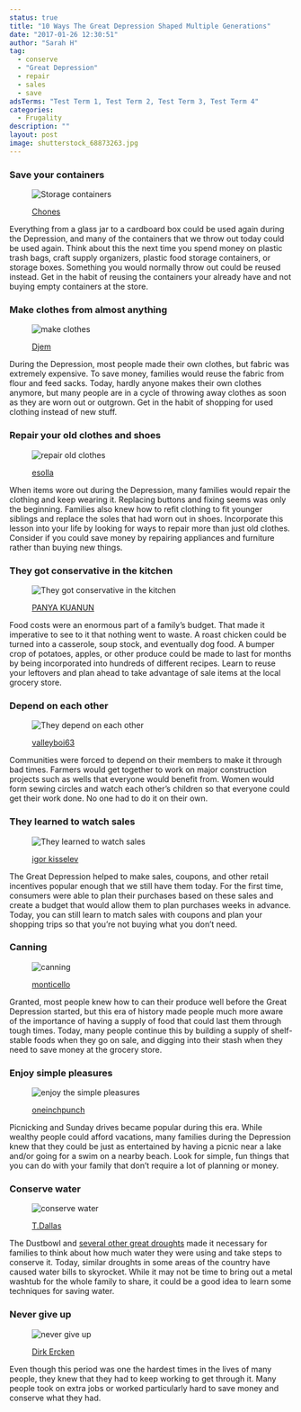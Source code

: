 ```yaml
---
status: true
title: "10 Ways The Great Depression Shaped Multiple Generations"
date: "2017-01-26 12:30:51"
author: "Sarah H"
tag:
  - conserve
  - "Great Depression"
  - repair
  - sales
  - save
adsTerms: "Test Term 1, Test Term 2, Test Term 3, Test Term 4"
categories:
  - Frugality
description: ""
layout: post
image: shutterstock_68873263.jpg
---
```


### Save your containers

<figure aria-describedby="caption-attachment-4380" class="wp-caption alignnone" id="attachment_4380" style="width: 700px">

![Storage containers](/posts/shutterstock_381925495.jpg)<figcaption class="wp-caption-text" id="caption-attachment-4380">[Chones](https://www.shutterstock.com/image-photo/set-empty-jars-caps-isolated-on-381925495?src=UKjXGN8V6pkMkzNBoieGEQ-1-9)</figcaption></figure>

Everything from a glass jar to a cardboard box could be used again during the Depression, and many of the containers that we throw out today could be used again. Think about this the next time you spend money on plastic trash bags, craft supply organizers, plastic food storage containers, or storage boxes. Something you would normally throw out could be reused instead. Get in the habit of reusing the containers your already have and not buying empty containers at the store.

### Make clothes from almost anything

<figure aria-describedby="caption-attachment-4381" class="wp-caption alignnone" id="attachment_4381" style="width: 700px">

![make clothes](/posts/shutterstock_76482910.jpg)<figcaption class="wp-caption-text" id="caption-attachment-4381">[Djem](https://www.shutterstock.com/image-photo/hand-sewing-on-machine-76482910)</figcaption></figure>

During the Depression, most people made their own clothes, but fabric was extremely expensive. To save money, families would reuse the fabric from flour and feed sacks. Today, hardly anyone makes their own clothes anymore, but many people are in a cycle of throwing away clothes as soon as they are worn out or outgrown. Get in the habit of shopping for used clothing instead of new stuff.

### Repair your old clothes and shoes

<figure aria-describedby="caption-attachment-4382" class="wp-caption alignnone" id="attachment_4382" style="width: 700px">

![repair old clothes](/posts/shutterstock_245137288.jpg)<figcaption class="wp-caption-text" id="caption-attachment-4382">[esolla](https://www.shutterstock.com/image-photo/closeup-woman-hands-sewing-button-245137288)</figcaption></figure>

When items wore out during the Depression, many families would repair the clothing and keep wearing it. Replacing buttons and fixing seems was only the beginning. Families also knew how to refit clothing to fit younger siblings and replace the soles that had worn out in shoes. Incorporate this lesson into your life by looking for ways to repair more than just old clothes. Consider if you could save money by repairing appliances and furniture rather than buying new things.

### They got conservative in the kitchen

<figure aria-describedby="caption-attachment-4383" class="wp-caption alignnone" id="attachment_4383" style="width: 700px">

![They got conservative in the kitchen](/posts/shutterstock_282845180.jpg)<figcaption class="wp-caption-text" id="caption-attachment-4383">[PANYA KUANUN](https://www.shutterstock.com/image-photo/leftovers-shrimp-after-lunch-restaurant-282845180)</figcaption></figure>

Food costs were an enormous part of a family’s budget. That made it imperative to see to it that nothing went to waste. A roast chicken could be turned into a casserole, soup stock, and eventually dog food. A bumper crop of potatoes, apples, or other produce could be made to last for months by being incorporated into hundreds of different recipes. Learn to reuse your leftovers and plan ahead to take advantage of sale items at the local grocery store.

### Depend on each other

<figure aria-describedby="caption-attachment-4384" class="wp-caption alignnone" id="attachment_4384" style="width: 700px">

![They depend on each other](/posts/shutterstock_471605174.jpg)<figcaption class="wp-caption-text" id="caption-attachment-4384">[valleyboi63](https://www.shutterstock.com/image-photo/canada-geese-parents-birds-bring-their-471605174)</figcaption></figure>

Communities were forced to depend on their members to make it through bad times. Farmers would get together to work on major construction projects such as wells that everyone would benefit from. Women would form sewing circles and watch each other’s children so that everyone could get their work done. No one had to do it on their own.

### They learned to watch sales

<figure aria-describedby="caption-attachment-4385" class="wp-caption alignnone" id="attachment_4385" style="width: 700px">

![They learned to watch sales](/posts/shutterstock_155204759.jpg)<figcaption class="wp-caption-text" id="caption-attachment-4385">[igor kisselev](https://www.shutterstock.com/image-photo/savings-coupons-tilt-get-off-details-155204759)</figcaption></figure>

The Great Depression helped to make sales, coupons, and other retail incentives popular enough that we still have them today. For the first time, consumers were able to plan their purchases based on these sales and create a budget that would allow them to plan purchases weeks in advance. Today, you can still learn to match sales with coupons and plan your shopping trips so that you’re not buying what you don’t need.

### Canning

<figure aria-describedby="caption-attachment-4386" class="wp-caption alignnone" id="attachment_4386" style="width: 700px">

![canning](/posts/shutterstock_207408649.jpg)<figcaption class="wp-caption-text" id="caption-attachment-4386">[monticello](https://www.shutterstock.com/image-photo/jars-pickled-vegetables-garden-marinated-food-207408649)</figcaption></figure>

Granted, most people knew how to can their produce well before the Great Depression started, but this era of history made people much more aware of the importance of having a supply of food that could last them through tough times. Today, many people continue this by building a supply of shelf-stable foods when they go on sale, and digging into their stash when they need to save money at the grocery store.

### Enjoy simple pleasures

<figure aria-describedby="caption-attachment-4387" class="wp-caption alignnone" id="attachment_4387" style="width: 700px">

![enjoy the simple pleasures](/posts/shutterstock_407951059.jpg)<figcaption class="wp-caption-text" id="caption-attachment-4387">[oneinchpunch](https://www.shutterstock.com/image-photo/group-friends-having-picnic-park-on-407951059)</figcaption></figure>

Picnicking and Sunday drives became popular during this era. While wealthy people could afford vacations, many families during the Depression knew that they could be just as entertained by having a picnic near a lake and/or going for a swim on a nearby beach. Look for simple, fun things that you can do with your family that don’t require a lot of planning or money.

### Conserve water

<figure aria-describedby="caption-attachment-4388" class="wp-caption alignnone" id="attachment_4388" style="width: 700px">

![conserve water](/posts/shutterstock_116621380.jpg)<figcaption class="wp-caption-text" id="caption-attachment-4388">[T.Dallas](https://www.shutterstock.com/image-photo/water-saving-116621380)</figcaption></figure>

The Dustbowl and [several other great droughts](https://oldphotoarchive.com/stories/10-things-people-learned-from-the-Great-Depression) made it necessary for families to think about how much water they were using and take steps to conserve it. Today, similar droughts in some areas of the country have caused water bills to skyrocket. While it may not be time to bring out a metal washtub for the whole family to share, it could be a good idea to learn some techniques for saving water.

### Never give up

<figure aria-describedby="caption-attachment-4389" class="wp-caption alignnone" id="attachment_4389" style="width: 700px">

![never give up](/posts/shutterstock_487678633.jpg)<figcaption class="wp-caption-text" id="caption-attachment-4389">[Dirk Ercken](https://www.shutterstock.com/image-illustration/keep-going-moving-dont-quit-stop-487678633)</figcaption></figure>

Even though this period was one the hardest times in the lives of many people, they knew that they had to keep working to get through it. Many people took on extra jobs or worked particularly hard to save money and conserve what they had.
